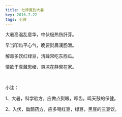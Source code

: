 ```yaml
---
title: 七律夏到大暑
key: 2016.7.22
tags: 七律
---
```


大暑高温乱意华，中伏极热伤肝芽。

早当叩齿平心气，晚要熨眉润肠滑。

解毒多饮红绿豆，清躁常吃东西瓜。

情欲于真藏思绪，爽凉在静窝在家。

</br>

小注：

1、大暑，科学验方，应做点熨眼，叩齿，鸣天鼓的保健。

2、入伏，扁鹊药方，应多喝红豆，绿豆，黑豆的三豆饮。

</br>

